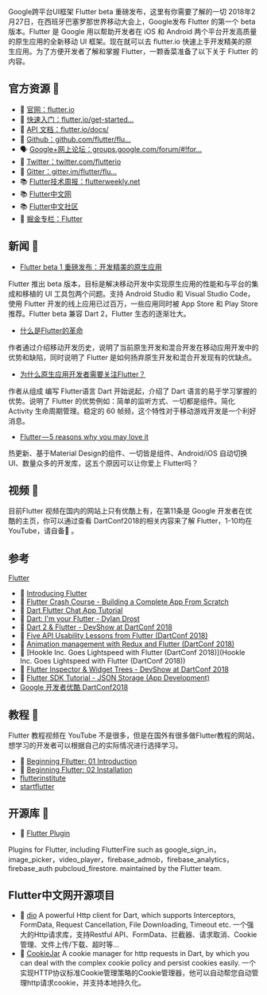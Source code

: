Google跨平台UI框架 Flutter beta 重磅发布，这里有你需要了解的一切
2018年2月27日，在西班牙巴塞罗那世界移动大会上，Google发布 Flutter 的第一个 beta 版本。Flutter 是 Google 用以帮助开发者在 iOS 和 Android 两个平台开发高质量的原生应用的全新移动 UI 框架。现在就可以去 flutter.io 快速上手开发精美的原生应用。为了方便开发者了解和掌握 Flutter，一颗香菜准备了以下关于 Flutter 的内容。

## 官方资源 💼
- 👨 [官网：flutter.io](https://link.juejin.im/?target=https%3A%2F%2Fflutter.io)
- 🏃 [快速入门：flutter.io/get-started…](https://link.juejin.im/?target=https%3A%2F%2Fflutter.io%2Fget-started%2Finstall%2F)
- 📖 [API 文档：flutter.io/docs/](https://link.juejin.im/?target=https%3A%2F%2Fflutter.io%2Fdocs%2F)
- 🐙 [Github：github.com/flutter/flu…](https://link.juejin.im/?target=https%3A%2F%2Fgithub.com%2Fflutter%2Fflutter)
- 🗣 [Google+网上论坛：groups.google.com/forum/#!for…](https://link.juejin.im/?target=https%3A%2F%2Fgroups.google.com%2Fforum%2F%23!forum%2Fflutter-dev)
- 🐥 [Twitter：twitter.com/flutterio](https://link.juejin.im/?target=https%3A%2F%2Ftwitter.com%2Fflutterio)
- 💬 [Gitter：gitter.im/flutter/flu…](https://link.juejin.im/?target=https%3A%2F%2Fgitter.im%2Fflutter%2Fflutter)
- 📚 [Flutter技术周报：flutterweekly.net](https://link.juejin.im/?target=https%3A%2F%2Fflutterweekly.net)
- 📚 [Flutter中文网](https://flutterchina.club/)
- 📚 [Flutter中文社区](https://flutter-io.cn/#section-codelabs)
- 🐥 [掘金专栏：Flutter](https://juejin.im/tag/Flutter)
## 新闻 📃
- [Flutter beta 1 重磅发布：开发精美的原生应用](https://link.juejin.im/?target=https%3A%2F%2Fjuejin.im%2Fentry%2F5a95684f6fb9a063501540ef%2F)

Flutter 推出 beta 版本，目标是解决移动开发中实现原生应用的性能和与平台的集成和移植的 UI 工具包两个问题。支持 Android Studio 和 Visual Studio Code，使用 Flutter 开发的线上应用已过百万，一些应用同时被 App Store 和 Play Store 推荐。Flutter beta 兼容 Dart 2，Flutter 生态的逐渐壮大。

- [什么是Flutter的革命](https://link.juejin.im/?target=https%3A%2F%2Fjuejin.im%2Fpost%2F5a38e3f651882527a13d9eb2)

作者通过介绍移动开发历史，说明了当前原生开发和混合开发在移动应用开发中的优势和缺陷，同时说明了 Flutter 是如何扬弃原生开发和混合开发现有的优缺点。

- [为什么原生应用开发者需要关注Flutter？](https://link.juejin.im/?target=https%3A%2F%2Fjuejin.im%2Fentry%2F5a18192051882503dc53661b)

作者从组成 编写 Flutter语言 Dart 开始说起，介绍了 Dart 语言的易于学习掌握的优势。说明了 Flutter 的优势例如：简单的监听方式、一切都是组件。简化 Activity 生命周期管理。稳定的 60 帧频，这个特性对于移动游戏开发是一个利好消息。

- [Flutter — 5 reasons why you may love it](https://link.juejin.im/?target=https%3A%2F%2Fjuejin.im%2Fentry%2F5a18192051882503dc53661b)

热更新、基于Material Design的组件、一切皆是组件、Android/iOS 自动切换UI、数量众多的开发库，这五个原因可以让你爱上 Flutter吗？

## 视频 🎥
目前Flutter 视频在国内的网站上只有优酷上有，在第11条是 Google 开发者在优酷的主页，你可以通过查看 DartConf2018的相关内容来了解 Flutter，1-10均在 YouTube，请自备🚧 。

## 参考

[Flutter](https://juejin.im/post/5a964adf5188257a690f9a85?utm_source=gold_browser_extension)
- 🚧 [Introducing Flutter](https://link.juejin.im/?target=https%3A%2F%2Fwww.youtube.com%2Fwatch%3Fv%3Dfq4N0hgOWzU)
- 🚧 [Flutter Crash Course - Building a Complete App From Scratch](https://link.juejin.im/?target=https%3A%2F%2Fwww.youtube.com%2Fwatch%3Fv%3DjBBl1tYkUnE)
- 🚧 [Dart Flutter Chat App Tutorial](https://link.juejin.im/?target=https%3A%2F%2Fwww.youtube.com%2Fwatch%3Fv%3DWwhyaqNtNQY)
- 🚧 [Dart: I'm your Flutter - Dylan Drost](https://link.juejin.im/?target=https%3A%2F%2Fwww.youtube.com%2Fwatch%3Fv%3DHc4o2cijW60)
- 🚧 [Dart 2 & Flutter - DevShow at DartConf 2018](https://link.juejin.im/?target=https%3A%2F%2Fwww.youtube.com%2Fwatch%3Fv%3D3J8AJonmTHs)
- 🚧 [Five API Usability Lessons from Flutter (DartConf 2018)](https://link.juejin.im/?target=https%3A%2F%2Fwww.youtube.com%2Fwatch%3Fv%3DrXiWXWV1Ht4)
- 🚧 [Animation management with Redux and Flutter (DartConf 2018)](https://link.juejin.im/?target=https%3A%2F%2Fwww.youtube.com%2Fwatch%3Fv%3D9ZkLtr0Fbgk)
- 🚧 [Hookle Inc. Goes Lightspeed with Flutter (DartConf 2018)](Hookle Inc. Goes Lightspeed with Flutter (DartConf 2018))
- 🚧 [Flutter Inspector & Widget Trees - DevShow at DartConf 2018](https://link.juejin.im/?target=https%3A%2F%2Fwww.youtube.com%2Fwatch%3Fv%3D0EX594sWAaA)
- 🚧 [Flutter SDK Tutorial - JSON Storage (App Development)](https://link.juejin.im/?target=https%3A%2F%2Fwww.youtube.com%2Fwatch%3Fv%3DjVVCHzkI8as)
- [Google 开发者优酷 DartConf2018](https://link.juejin.im/?target=http%3A%2F%2Fi.youku.com%2Fi%2FUMjczOTc0NDkzNg%3D%3D%2Fcustom%3Fspm%3Da2hzp.8244740.0.0%26id%3D87110)
## 教程 🍞
Flutter 教程视频在 YouTube 不是很多，但是在国外有很多做Flutter教程的网站，想学习的开发者可以根据自己的实际情况进行选择学习。

- 🚧 [Beginning Fllutter: 01 Introduction](https://link.juejin.im/?target=https%3A%2F%2Fwww.youtube.com%2Fwatch%3Fv%3DtBzJOb2Dopg)
- 🚧 [Beginning Flutter: 02 Installation](https://link.juejin.im/?target=https%3A%2F%2Fwww.youtube.com%2Fwatch%3Fv%3DFC_0VJbyLRM)
- [flutterinstitute](https://link.juejin.im/?target=https%3A%2F%2Fflutter.institute%2F)
- [startflutter](https://link.juejin.im/?target=https%3A%2F%2Fstartflutter.com%2F)
## 开源库 🔧
- 🔩 [Flutter Plugin](https://link.juejin.im/?target=https%3A%2F%2Fgithub.com%2Fflutter%2Fplugins)

Plugins for Flutter, including FlutterFire such as google_sign_in，image_picker，video_player，firebase_admob，firebase_analytics，firebase_auth pubcloud_firestore. maintained by the Flutter team.

## Flutter中文网开源项目
- 🔩 [dio](https://github.com/flutterchina/dio)
A powerful Http client for Dart, which supports Interceptors, FormData, Request Cancellation, File Downloading, Timeout etc.
一个强大的Http请求库，支持Restful API、FormData、拦截器、请求取消、Cookie管理、文件上传/下载、超时等...
- 🔩 [CookieJar](https://github.com/flutterchina/cookie_jar)
A cookie manager for http requests in Dart, by which you can deal with the complex cookie policy and persist cookies easily.
一个实现HTTP协议标准Cookie管理策略的Cookie管理器，他可以自动帮您自动管理http请求cookie，并支持本地持久化。

